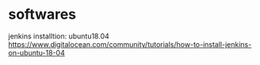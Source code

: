 # softwares
 jenkins installtion: ubuntu18.04
 https://www.digitalocean.com/community/tutorials/how-to-install-jenkins-on-ubuntu-18-04
